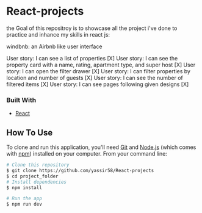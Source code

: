 # React-projects

the Goal of this repositroy is to showcase all the project i've done to practice and inhance my skills in react js:


windbnb: an Airbnb like user interface

User story: I can see a list of properties [X]
User story: I can see the property card with a name, rating, apartment type, and super host [X]
User story: I can open the filter drawer [X]
User story: I can filter properties by location and number of guests [X]
User story: I can see the number of filtered items [X]
User story: I can see pages following given designs [X]

### Built With
- [React](https://reactjs.org/)



## How To Use

To clone and run this application, you'll need [Git](https://git-scm.com) and [Node.js](https://nodejs.org/en/download/) (which comes with [npm](http://npmjs.com)) installed on your computer. From your command line:

```bash
# Clone this repository
$ git clone https://github.com/yassir58/React-projects
$ cd project_folder
# Install dependencies
$ npm install

# Run the app
$ npm run dev
```
